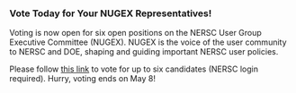 ### Vote Today for Your NUGEX Representatives!

Voting is now open for six open positions on the NERSC User Group 
Executive Committee (NUGEX). NUGEX is the voice of the user community to NERSC 
and DOE, shaping and guiding important NERSC user policies. 

Please follow 
[this link](https://nersc.servicenowservices.com/nav_to.do?uri=%2Fassessment_take2.do%3Fsysparm_assessable_type%3D3f0e20161b9c14102548ea82f54bcbc5) 
to vote for up to six candidates (NERSC login required). Hurry, voting ends on
May 8!
